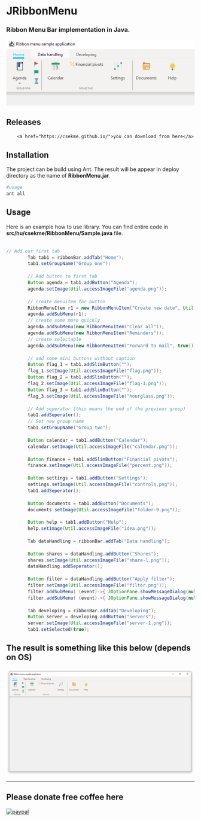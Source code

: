 # JRibbonMenu
### Ribbon Menu Bar implementation in Java.

![](md/img1.png)

## Releases
        <a href="https://csekme.github.io/">you can download from here</a>

## Installation
The project can be build using Ant. The result will be appear in deploy directory as the name of **RibbonMenu.jar**.
```sh
#usage
ant all
```

## Usage

Here is an example how to use library.
You can find entire code in **src/hu/csekme/RibbonMenu/Sample.java** file.
```java

// Add our first tab
        Tab tab1 = ribbonBar.addTab("Home");
        tab1.setGroupName("Group one");

        // Add button to first tab
        Button agenda = tab1.addButton("Agenda");
        agenda.setImage(Util.accessImageFile("agenda.png"));

        // create menuitem for button
        RibbonMenuItem r1 = new RibbonMenuItem("Create new date", Util.accessImageFile("newDate.png"));
        agenda.addSubMenu(r1);
        // create some more quickly
        agenda.addSubMenu(new RibbonMenuItem("Clear all"));
        agenda.addSubMenu(new RibbonMenuItem("Reminders"));
        // create selectable
        agenda.addSubMenu(new RibbonMenuItem("Forward to mail", true));

        // add some mini buttons without caption
        Button flag_1 = tab1.addSlimButton("");
        flag_1.setImage(Util.accessImageFile("flag.png"));
        Button flag_2 = tab1.addSlimButton("");
        flag_2.setImage(Util.accessImageFile("flag-1.png"));
        Button flag_3 = tab1.addSlimButton("");
        flag_3.setImage(Util.accessImageFile("hourglass.png"));

        // Add seperator (this means the end of the previous group)
        tab1.addSeperator();
        // Set new group name
        tab1.setGroupName("Group two");

        Button calendar = tab1.addButton("Calendar");
        calendar.setImage(Util.accessImageFile("calendar.png"));

        Button finance = tab1.addSlimButton("Financial pivots");
        finance.setImage(Util.accessImageFile("percent.png"));

        Button settings = tab1.addButton("Settings");
        settings.setImage(Util.accessImageFile("controls.png"));
        tab1.addSeperator();

        Button documents = tab1.addButton("Documents");
        documents.setImage(Util.accessImageFile("folder-9.png"));

        Button help = tab1.addButton("Help");
        help.setImage(Util.accessImageFile("idea.png"));

        Tab dataHandling = ribbonBar.addTab("Data handling");

        Button shares = dataHandling.addButton("Shares");
        shares.setImage(Util.accessImageFile("share-1.png"));
        dataHandling.addSeperator();

        Button filter = dataHandling.addButton("Apply filter");
        filter.setImage(Util.accessImageFile("filter.png"));
        filter.addSubMenu( (event)->{ JOptionPane.showMessageDialog(null, "You pressed");  }, "filter one" );
        filter.addSubMenu( (event)->{ JOptionPane.showMessageDialog(null, "You pressed");  }, "filter two" );

        Tab developing = ribbonBar.addTab("Developing");
        Button server = developing.addButton("Servers");
        server.setImage(Util.accessImageFile("server-1.png"));
        tab1.setSelected(true);


```
 
## The result is something like this below (depends on OS)
![](md/screenshot.png)
 

 <hr/>


## Please donate free coffee here
[![paypal](https://www.paypalobjects.com/en_US/i/btn/btn_donateCC_LG.gif)](https://www.paypal.me/csekme)
